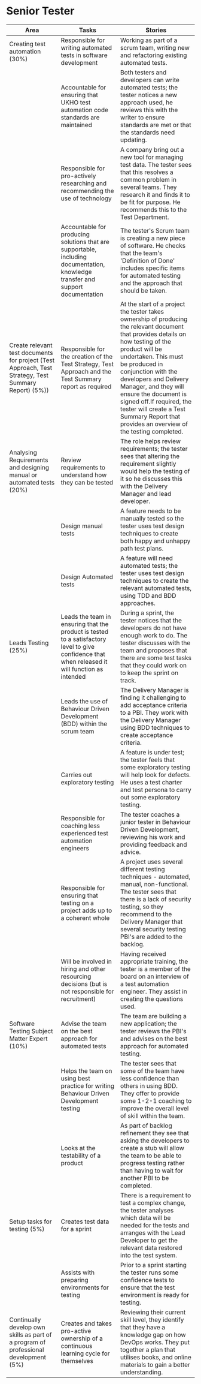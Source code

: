 
# Senior Tester

| Area | Tasks | Stories |
| --- | --- | --- |
| Creating test automation (30%) | Responsible for writing automated tests in software development | Working as part of a scrum team, writing new and refactoring existing automated tests. |
| ​ | Accountable for ensuring that UKHO test automation code standards are maintained | Both testers and developers can write automated tests; the tester notices a new approach used, he reviews this with the writer to ensure standards are met or that the standards need updating. |
| ​ | Responsible for pro-actively researching and recommending the use of technology | A company bring out a new tool for managing test data. The tester sees that this resolves a common problem in several teams. They research it and finds it to be fit for purpose. He recommends this to the Test Department. |
| ​ | Accountable for producing solutions that are supportable, including documentation, knowledge transfer and support documentation | The tester&#39;s Scrum team is creating a new piece of software.  He checks that the team&#39;s &#39;Definition of Done&#39; includes specific items for automated testing and the approach that should be taken.  |
| Create relevant test documents for project (Test Approach, Test Strategy, Test Summary Report) (5%)) | Responsible for the creation of the Test Strategy, Test Approach and the Test Summary report as required | At the start of a project the tester takes ownership of producing the relevant document that provides details on how testing of the product will be undertaken. This must be produced in conjunction with the developers and Delivery Manager, and they will ensure the document is signed off.If required, the tester will create a Test Summary Report that provides an overview of the testing completed. |
| Analysing Requirements and designing manual or automated tests (20%) | Review requirements to understand how they can be tested | The role helps review requirements; the tester sees that altering the requirement slightly would help the testing of it so he discusses this with the Delivery Manager and lead developer. |
| ​ | ​Design manual tests | ​A feature needs to be manually tested so the tester uses test design techniques to create both happy and unhappy path test plans. |
| ​ | ​Design Automated tests | ​A feature will need automated tests; the tester uses test design techniques to create the relevant automated tests, using TDD and BDD approaches. |
| ​Leads Testing (25%) | Leads the team in ensuring that the product is tested to a satisfactory level to give confidence that when released it will function as intended | During a sprint, the tester notices that the developers do not have enough work to do. The tester discusses with the team and proposes that there are some test tasks that they could work on to keep the sprint on track. |
|   | Leads the use of Behaviour Driven Development (BDD) within the scrum team | The Delivery Manager is finding it challenging to add acceptance criteria to a PBI. They work with the Delivery Manager using BDD techniques to create acceptance criteria. |
| ​ | Carries out exploratory testing  | A feature is under test; the tester feels that some exploratory testing will help look for defects.  He uses a test charter and test persona to carry out some exploratory testing. |
| ​ | Responsible for coaching less experienced test automation engineers | The tester coaches a junior tester in Behaviour Driven Development, reviewing his work and providing feedback and advice. |
| ​ | Responsible for ensuring that testing on a project adds up to a coherent whole | A project uses several different testing techniques - automated, manual, non-functional. The tester sees that there is a lack of security testing, so they recommend to the Delivery Manager that several security testing PBI&#39;s are added to the backlog. |
| ​ | Will be involved in hiring and other resourcing decisions (but is not responsible for recruitment) | Having received appropriate training, the tester is a member of the board on an interview of a test automation engineer. They assist in creating the questions used. |
| ​Software Testing Subject Matter Expert (10%) | Advise the team on the best approach for automated tests | ​The team are building a new application; the tester reviews the PBI&#39;s and advises on the best approach for automated testing. |
| ​ | ​Helps the team on using best practice for writing Behaviour Driven Development testing | ​The tester sees that some of the team have less confidence than others in using BDD. They offer to provide some 1-2-1 coaching to improve the overall level of skill within the team. |
| ​ | ​​Looks at the testability of a product | As part of backlog refinement they see that asking the developers to create a stub will allow the team to be able to progress testing rather than having to wait for another PBI to be completed. |
| Setup tasks for testing (5%) | ​Creates test data for a sprint | ​There is a requirement to test a complex change, the tester analyses which data will be needed for the tests and arranges with the Lead Developer to get the relevant data restored into the test system. |
| ​ | ​Assists with preparing environments for testing | ​Prior to a sprint starting the tester runs some confidence tests to ensure that the test environment is ready for testing. |
| ​Continually develop own skills as part of a program of professional development (5%) | ​Creates and takes pro-active ownership of a continuous learning cycle for themselves | ​Reviewing their current skill level, they identify that they have a knowledge gap on how DevOps works. They put together a plan that utilises books, and online materials to gain a better understanding. |
